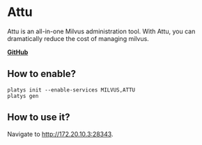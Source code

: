 # Attu

Attu is an all-in-one Milvus administration tool. With Attu, you can dramatically reduce the cost of managing milvus.

 **[GitHub](https://github.com/zilliztech/attu)**

## How to enable?

```
platys init --enable-services MILVUS,ATTU
platys gen
```

## How to use it?

Navigate to <http://172.20.10.3:28343>.
